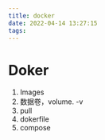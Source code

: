 ```yaml
---
title: docker
date: 2022-04-14 13:27:15
tags:
---
```


# Doker

1. Images
2. 数据卷，volume. -v
3. pull
4. dokerfile
5. compose

